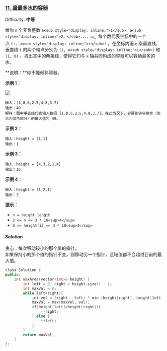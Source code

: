 ### [11\. 盛最多水的容器](https://leetcode-cn.com/problems/container-with-most-water/)

Difficulty: **中等**


给你 `n` 个非负整数 `a<sub style="display: inline;">1</sub>，a<sub style="display: inline;">2，</sub>...，a`<sub style="display: inline;">`n`，</sub>每个数代表坐标中的一个点 `(i, a<sub style="display: inline;">i</sub>)` 。在坐标内画 `n` 条垂直线，垂直线 `i` 的两个端点分别为 `(i, a<sub style="display: inline;">i</sub>)` 和 `(i, 0)` 。找出其中的两条线，使得它们与 `x` 轴共同构成的容器可以容纳最多的水。

**说明：**你不能倾斜容器。

**示例 1：**

![](https://aliyun-lc-upload.oss-cn-hangzhou.aliyuncs.com/aliyun-lc-upload/uploads/2018/07/25/question_11.jpg)

```
输入：[1,8,6,2,5,4,8,3,7]
输出：49 
解释：图中垂直线代表输入数组 [1,8,6,2,5,4,8,3,7]。在此情况下，容器能够容纳水（表示为蓝色部分）的最大值为 49。
```

**示例 2：**

```
输入：height = [1,1]
输出：1
```

**示例 3：**

```
输入：height = [4,3,2,1,4]
输出：16
```

**示例 4：**

```
输入：height = [1,2,1]
输出：2
```

**提示：**

*   `n = height.length`
*   `2 <= n <= 3 * 10<sup>4</sup>`
*   `0 <= height[i] <= 3 * 10<sup>4</sup>`


#### Solution

贪心：每次移动较小的那个值的指针。  
如果保持小的那个值的指针不变，则移动另一个指针，区域值都不会超过目前的最大值。

```cpp
​class Solution {
public:
    int maxArea(vector<int>& height) {
        int left = 0, right = height.size() - 1;
        int maxVol = 0;
        while(left<right){
            int vol = (right - left) * min (height[right], height[left]);
            maxVol = max(maxVol, vol);
            if(height[left]>height[right]){
                --right;
            } else {
                ++left;
            }
        }
        return maxVol;
    }
};
```